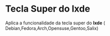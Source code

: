 # Tecla Super do lxde

Aplica a funcionalidade da tecla super do **lxde** ( Debian,Fedora,Arch,Opensuse,Gentoo,Salix)